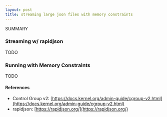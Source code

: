 ```yaml
---
layout: post
title: streaming large json files with memory constraints
---
```


SUMMARY


### Streaming w/ rapidjson

TODO


### Running with Memory Constraints

TODO


#### References

- Control Group v2: [https://docs.kernel.org/admin-guide/cgroup-v2.html](https://docs.kernel.org/admin-guide/cgroup-v2.html)
- rapidjson: [https://rapidjson.org/](https://rapidjson.org/)


